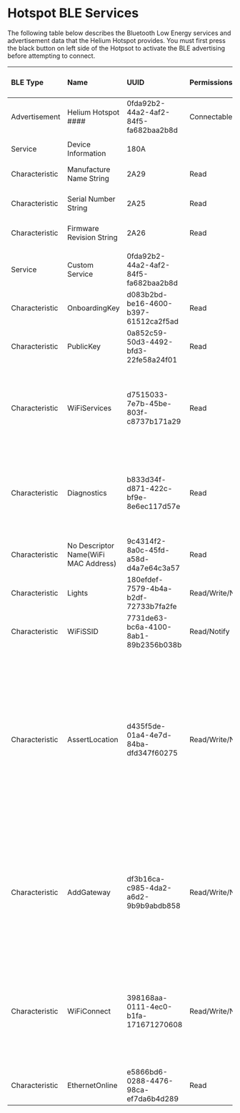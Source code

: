 # Hotspot BLE Services

The following table below describes the Bluetooth Low Energy services and advertisement data that the Helium Hotspot provides. You must first press the black button on left side of the Hotpsot to activate the BLE advertising before attempting to connect.

<table>
  <thead>
    <tr>
      <th style="text-align:left"><b>BLE Type</b>
      </th>
      <th style="text-align:left"><b>Name</b>
      </th>
      <th style="text-align:left"><b>UUID</b>
      </th>
      <th style="text-align:left"><b>Permissions</b>
      </th>
      <th style="text-align:left"><b>Data Type</b>
      </th>
      <th style="text-align:left"><b>Protocol Buffers Definition</b>
      </th>
      <th style="text-align:left"><b>Max Data</b>
      </th>
      <th style="text-align:left"><b>Default Data</b>
      </th>
      <th style="text-align:left"><b>Description</b>
      </th>
      <th style="text-align:left"><b>Example Value</b>
      </th>
    </tr>
  </thead>
  <tbody>
    <tr>
      <td style="text-align:left">Advertisement</td>
      <td style="text-align:left">Helium Hotspot ####</td>
      <td style="text-align:left">0fda92b2-44a2-4af2-84f5-fa682baa2b8d</td>
      <td style="text-align:left">Connectable</td>
      <td style="text-align:left"></td>
      <td style="text-align:left"></td>
      <td style="text-align:left"></td>
      <td style="text-align:left"></td>
      <td style="text-align:left"></td>
      <td style="text-align:left"></td>
    </tr>
    <tr>
      <td style="text-align:left"></td>
      <td style="text-align:left"></td>
      <td style="text-align:left"></td>
      <td style="text-align:left"></td>
      <td style="text-align:left"></td>
      <td style="text-align:left"></td>
      <td style="text-align:left"></td>
      <td style="text-align:left"></td>
      <td style="text-align:left"></td>
      <td style="text-align:left"></td>
    </tr>
    <tr>
      <td style="text-align:left">Service</td>
      <td style="text-align:left">Device Information</td>
      <td style="text-align:left">180A</td>
      <td style="text-align:left"></td>
      <td style="text-align:left"></td>
      <td style="text-align:left"></td>
      <td style="text-align:left"></td>
      <td style="text-align:left"></td>
      <td style="text-align:left"></td>
      <td style="text-align:left"></td>
    </tr>
    <tr>
      <td style="text-align:left">Characteristic</td>
      <td style="text-align:left">Manufacture Name String</td>
      <td style="text-align:left">2A29</td>
      <td style="text-align:left">Read</td>
      <td style="text-align:left">binary -&gt; string</td>
      <td style="text-align:left"></td>
      <td style="text-align:left"></td>
      <td style="text-align:left">6 bytes</td>
      <td style="text-align:left"></td>
      <td style="text-align:left">&quot;Helium&quot;</td>
    </tr>
    <tr>
      <td style="text-align:left">Characteristic</td>
      <td style="text-align:left">Serial Number String</td>
      <td style="text-align:left">2A25</td>
      <td style="text-align:left">Read</td>
      <td style="text-align:left">binary -&gt; string</td>
      <td style="text-align:left"></td>
      <td style="text-align:left"></td>
      <td style="text-align:left">12 bytes</td>
      <td style="text-align:left"></td>
      <td style="text-align:left">&quot;6081F989E7BF&quot;</td>
    </tr>
    <tr>
      <td style="text-align:left">Characteristic</td>
      <td style="text-align:left">Firmware Revision String</td>
      <td style="text-align:left">2A26</td>
      <td style="text-align:left">Read</td>
      <td style="text-align:left">binary -&gt; string</td>
      <td style="text-align:left"></td>
      <td style="text-align:left"></td>
      <td style="text-align:left">12 bytes</td>
      <td style="text-align:left"></td>
      <td style="text-align:left">&quot;2020.02.18.1&quot;</td>
    </tr>
    <tr>
      <td style="text-align:left"></td>
      <td style="text-align:left"></td>
      <td style="text-align:left"></td>
      <td style="text-align:left"></td>
      <td style="text-align:left"></td>
      <td style="text-align:left"></td>
      <td style="text-align:left"></td>
      <td style="text-align:left"></td>
      <td style="text-align:left"></td>
      <td style="text-align:left"></td>
    </tr>
    <tr>
      <td style="text-align:left">Service</td>
      <td style="text-align:left">Custom Service</td>
      <td style="text-align:left">0fda92b2-44a2-4af2-84f5-fa682baa2b8d</td>
      <td style="text-align:left"></td>
      <td style="text-align:left"></td>
      <td style="text-align:left"></td>
      <td style="text-align:left"></td>
      <td style="text-align:left"></td>
      <td style="text-align:left"></td>
      <td style="text-align:left"></td>
    </tr>
    <tr>
      <td style="text-align:left">Characteristic</td>
      <td style="text-align:left">OnboardingKey</td>
      <td style="text-align:left">d083b2bd-be16-4600-b397-61512ca2f5ad</td>
      <td style="text-align:left">Read</td>
      <td style="text-align:left">binary -&gt; string</td>
      <td style="text-align:left"></td>
      <td style="text-align:left"></td>
      <td style="text-align:left">41 bytes</td>
      <td style="text-align:left"></td>
      <td style="text-align:left">&quot;11TqqVzycXK5k49bXbmcUcSne91krq7v3VSQCfDXr&quot;</td>
    </tr>
    <tr>
      <td style="text-align:left">Characteristic</td>
      <td style="text-align:left">PublicKey</td>
      <td style="text-align:left">0a852c59-50d3-4492-bfd3-22fe58a24f01</td>
      <td style="text-align:left">Read</td>
      <td style="text-align:left">binary -&gt; string</td>
      <td style="text-align:left"></td>
      <td style="text-align:left"></td>
      <td style="text-align:left">41 bytes</td>
      <td style="text-align:left"></td>
      <td style="text-align:left">&quot;117ei8D1Bk2kYqWNjSFuLgg3BrtTNSTi2tt14LRUFgt&quot;</td>
    </tr>
    <tr>
      <td style="text-align:left">Characteristic</td>
      <td style="text-align:left">WiFiServices</td>
      <td style="text-align:left">d7515033-7e7b-45be-803f-c8737b171a29</td>
      <td style="text-align:left">Read</td>
      <td style="text-align:left">binary -&gt; proto</td>
      <td style="text-align:left">
        <p>message wifi_services_v1 {</p>
        <p>repeated string services = 1;</p>
        <p>}</p>
      </td>
      <td style="text-align:left">512 bytes</td>
      <td style="text-align:left"></td>
      <td style="text-align:left"></td>
      <td style="text-align:left"></td>
    </tr>
    <tr>
      <td style="text-align:left">Characteristic</td>
      <td style="text-align:left">Diagnostics</td>
      <td style="text-align:left">b833d34f-d871-422c-bf9e-8e6ec117d57e</td>
      <td style="text-align:left">Read</td>
      <td style="text-align:left">binary -&gt; proto</td>
      <td style="text-align:left">
        <p>message diagnostics_v1</p>
        <p>{ mapdiagnostics = 1;</p>
        <p>}</p>
      </td>
      <td style="text-align:left"></td>
      <td style="text-align:left"></td>
      <td style="text-align:left"></td>
      <td style="text-align:left"></td>
    </tr>
    <tr>
      <td style="text-align:left">Characteristic</td>
      <td style="text-align:left">No Descriptor Name(WiFi MAC Address)</td>
      <td style="text-align:left">9c4314f2-8a0c-45fd-a58d-d4a7e64c3a57</td>
      <td style="text-align:left">Read</td>
      <td style="text-align:left">binary -&gt; string</td>
      <td style="text-align:left"></td>
      <td style="text-align:left"></td>
      <td style="text-align:left">12 bytes</td>
      <td style="text-align:left"></td>
      <td style="text-align:left">&quot;6081F989E7BF&quot;</td>
    </tr>
    <tr>
      <td style="text-align:left">Characteristic</td>
      <td style="text-align:left">Lights</td>
      <td style="text-align:left">180efdef-7579-4b4a-b2df-72733b7fa2fe</td>
      <td style="text-align:left">Read/Write/Notify</td>
      <td style="text-align:left">binary -&gt; string</td>
      <td style="text-align:left"></td>
      <td style="text-align:left"></td>
      <td style="text-align:left">2 bytes</td>
      <td style="text-align:left"></td>
      <td style="text-align:left">&quot;on&quot;</td>
    </tr>
    <tr>
      <td style="text-align:left">Characteristic</td>
      <td style="text-align:left">WiFiSSID</td>
      <td style="text-align:left">7731de63-bc6a-4100-8ab1-89b2356b038b</td>
      <td style="text-align:left">Read/Notify</td>
      <td style="text-align:left">binary -&gt; string</td>
      <td style="text-align:left"></td>
      <td style="text-align:left"></td>
      <td style="text-align:left"></td>
      <td style="text-align:left"></td>
      <td style="text-align:left">&quot;&quot;</td>
    </tr>
    <tr>
      <td style="text-align:left">Characteristic</td>
      <td style="text-align:left">AssertLocation</td>
      <td style="text-align:left">d435f5de-01a4-4e7d-84ba-dfd347f60275</td>
      <td style="text-align:left">Read/Write/Notify</td>
      <td style="text-align:left">binary -&gt; proto</td>
      <td style="text-align:left">
        <p>message assert_loc_v1</p>
        <p>{</p>
        <p>float lat = 1; float lon = 2; string owner = 3;</p>
        <p>uint64 nonce = 4;</p>
        <p>uint64 fee = 5; uint64 amount = 6;</p>
        <p>string payer = 7; }</p>
      </td>
      <td style="text-align:left"></td>
      <td style="text-align:left">12 bytes</td>
      <td style="text-align:left"></td>
      <td style="text-align:left">&quot;init&quot;</td>
    </tr>
    <tr>
      <td style="text-align:left">Characteristic</td>
      <td style="text-align:left">AddGateway</td>
      <td style="text-align:left">df3b16ca-c985-4da2-a6d2-9b9b9abdb858</td>
      <td style="text-align:left">Read/Write/Notify</td>
      <td style="text-align:left">binary -&gt; proto</td>
      <td style="text-align:left">
        <p>message add_gateway_v1 {</p>
        <p>string owner = 1;</p>
        <p>uint64 amount = 2;</p>
        <p>uint64 fee = 3; string payer = 4; }</p>
      </td>
      <td style="text-align:left"></td>
      <td style="text-align:left"></td>
      <td style="text-align:left"></td>
      <td style="text-align:left">&quot;init&quot;</td>
    </tr>
    <tr>
      <td style="text-align:left">Characteristic</td>
      <td style="text-align:left">WiFiConnect</td>
      <td style="text-align:left">398168aa-0111-4ec0-b1fa-171671270608</td>
      <td style="text-align:left">Read/Write/Notify</td>
      <td style="text-align:left">binary -&gt; proto</td>
      <td style="text-align:left">
        <p>message wifi_connect_v1 {</p>
        <p>string service = 1;</p>
        <p>string password = 2;</p>
        <p>}</p>
      </td>
      <td style="text-align:left"></td>
      <td style="text-align:left"></td>
      <td style="text-align:left"></td>
      <td style="text-align:left">&quot;init&quot;</td>
    </tr>
    <tr>
      <td style="text-align:left">Characteristic</td>
      <td style="text-align:left">EthernetOnline</td>
      <td style="text-align:left">e5866bd6-0288-4476-98ca-ef7da6b4d289</td>
      <td style="text-align:left">Read</td>
      <td style="text-align:left">binary -&gt; string</td>
      <td style="text-align:left"></td>
      <td style="text-align:left"></td>
      <td style="text-align:left"></td>
      <td style="text-align:left"></td>
      <td style="text-align:left">&quot;true&quot; or &quot;false&quot;</td>
    </tr>
  </tbody>
</table>